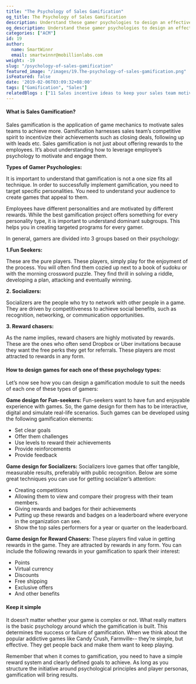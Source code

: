 ```yaml
---
title: "The Psychology of Sales Gamification"
og_title: The Psychology of Sales Gamification
description: Understand these gamer psychologies to design an effective gamification program for your sales team.
og_description: Understand these gamer psychologies to design an effective gamification program for your sales team.
categories: ["ACM"]
id: 19
author:
  name: SmartWinnr
  email: smartwinnr@mobillionlabs.com
weight: -19
slug: "/psychology-of-sales-gamification"
featured_image: "/images/19.The-psychology-of-sales-gamification.png"
isFeatured: false
date: '2019-02-06T03:09:32+08:00'
tags: ["Gamification", "Sales"]
relatedBlogs : ["11 Sales incentive ideas to keep your sales team motivated", "7 Sales Training Games that actually boost your sales team’s skills", "KPI Gamification Part 1 - How to Select KPIs"]
---
```


#### **What is Sales Gamification?**

Sales gamification is the application of game mechanics to motivate sales teams to achieve more. Gamification harnesses sales team’s competitive spirit to incentivize their achievements such as closing deals, following up with leads etc. Sales gamification is not just about offering rewards to the employees. It’s about understanding how to leverage employee’s psychology to motivate and engage them.

**Types of Gamer Psychologies:**

It is important to understand that gamification is not a one size fits all technique. In order to successfully implement gamification, you need to target specific personalities. You need to understand your audience to create games that appeal to them. 

Employees have different personalities and are motivated by different rewards. While the best gamification project offers something for every personality type, it is important to understand dominant subgroups. This helps you in creating targeted programs for every gamer. 

In general, gamers are divided into 3 groups based on their psychology:

**1.Fun Seekers:**

These are the pure players. These players, simply play for the enjoyment of the process. You will often find them cozied up next to a book of sudoku or with the morning crossword puzzle. They find thrill in solving a riddle, developing a plan, attacking and eventually winning.

**2. Socializers:**

Socializers are the people who try to network with other people in a game. They are driven by competitiveness to achieve social benefits, such as recognition, networking, or communication opportunities.

**3. Reward chasers:**

As the name implies, reward chasers are highly motivated by rewards. These are the ones who often send Dropbox or Uber invitations because they want the free perks they get for referrals. These players are most attracted to rewards in any form.

#### **How to design games for each one of these psychology types:**

Let’s now see how you can design a gamification module to suit the needs of each one of these types of gamers:

**Game design for Fun-seekers:** Fun-seekers want to have fun and enjoyable experience with games. So, the game design for them has to be interactive, digital and simulate real-life scenarios. Such games can be developed using the following gamification elements:

* Set clear goals
* Offer them challenges
* Use levels to reward their achievements
* Provide reinforcements
* Provide feedback

**Game design for Socializers:** Socializers love games that offer tangible, measurable results, preferably with public recognition. Below are some great techniques you can use for getting socializer’s attention:

* Creating competitions
* Allowing them to view and compare their progress with their team members.
* Giving rewards and badges for their achievements
* Putting up these rewards and badges on a leaderboard where everyone in the organization can see.
* Show the top sales performers for a year or quarter on the leaderboard.

**Game design for Reward Chasers:** These players find value in getting rewards in the game. They are attracted by rewards in any form. You can include the following rewards in your gamification to spark their interest:

* Points
* Virtual currency
* Discounts
* Free shipping
* Exclusive offers
* And other benefits

#### **Keep it simple**

It doesn’t matter whether your game is complex or not. What really matters is the basic psychology around which the gamification is built. This determines the success or failure of gamification. When we think about the popular addictive games like Candy Crush, Farmville-- they’re simple, but effective. They get people back and make them want to keep playing.

Remember that when it comes to gamification, you need to have a simple reward system and clearly defined goals to achieve. As long as you structure the initiative around psychological principles and player personas, gamification will bring results.
